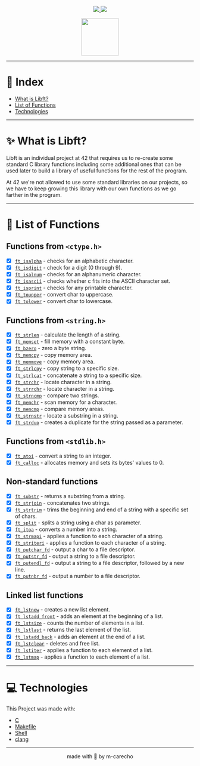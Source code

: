<p align="center">

  <a aria-label="Completed" href="https://www.42sp.org.br/">
    <img src="https://img.shields.io/badge/42.sp-LIBFT-682998?logo="></img>
  </a>

  <a href="https://github.com/m-carecho/42SP_Libft/commits/main">
    <img src="https://img.shields.io/github/last-commit/m-carecho/42SP_Libft?color=682998">
  </a>

</p>

<div align="center">
<a href="https://github.com/m-carecho/42SP_Libft"><img height="100px" src="https://user-images.githubusercontent.com/98053054/151611442-dc327b44-b61e-430d-85c8-9789af8824be.png" /></a>
</div>

---

# 🔖 Index

* [What is Libft?](#sparkles-what-is-libft)
* [List of Functions](#bookmark_tabs-list-of-functions)
* [Technologies](#computer-technologies)

---

# :sparkles: What is Libft?

Libft is an individual project at 42 that requires us to re-create some standard C library functions including some additional ones that can be used later to build a library of useful functions for the rest of the program.

At 42 we're not allowed to use some standard libraries on our projects, so we have to keep growing this library with our own functions as we go farther in the program.

---

# :bookmark_tabs: List of Functions

## Functions from `<ctype.h>`

- [x] [`ft_isalpha`](https://github.com/m-carecho/42SP_Libft/blob/main/function/ft_isalpha.c)	- checks for an alphabetic character.
- [x] [`ft_isdigit`](https://github.com/m-carecho/42SP_Libft/blob/main/function/ft_isdigit.c)	- check for a digit (0 through 9).
- [x] [`ft_isalnum`](https://github.com/m-carecho/42SP_Libft/blob/main/function/ft_isalnum.c)	- checks for an alphanumeric character.
- [x] [`ft_isascii`](https://github.com/m-carecho/42SP_Libft/blob/main/function/ft_isascii.c)	- checks whether c fits into the ASCII character set.
- [x] [`ft_isprint`](https://github.com/m-carecho/42SP_Libft/blob/main/function/ft_isprint.c)	- checks for any printable character.
- [x] [`ft_toupper`](https://github.com/m-carecho/42SP_Libft/blob/main/function/ft_toupper.c)	- convert char to uppercase.
- [x] [`ft_tolower`](https://github.com/m-carecho/42SP_Libft/blob/main/function/ft_tolower.c)	- convert char to lowercase.

## Functions from `<string.h>`

- [x] [`ft_strlen`](https://github.com/m-carecho/42SP_Libft/blob/main/function/ft_strlen.c)	- calculate the length of a string.
- [x] [`ft_memset`](https://github.com/m-carecho/42SP_Libft/blob/main/function/ft_memset.c)	- fill memory with a constant byte.
- [x] [`ft_bzero`](https://github.com/m-carecho/42SP_Libft/blob/main/function/ft_bzero.c)	- zero a byte string.
- [x] [`ft_memcpy`](https://github.com/m-carecho/42SP_Libft/blob/main/function/ft_memcpy.c)	- copy memory area.
- [x] [`ft_memmove`](https://github.com/m-carecho/42SP_Libft/blob/main/function/ft_memmove.c)	- copy memory area.
- [x] [`ft_strlcpy`](https://github.com/m-carecho/42SP_Libft/blob/main/function/ft_strlcpy.c)	- copy string to a specific size.
- [x] [`ft_strlcat`](https://github.com/m-carecho/42SP_Libft/blob/main/function/ft_strlcat.c)	- concatenate a string to a specific size.
- [x] [`ft_strchr`](https://github.com/m-carecho/42SP_Libft/blob/main/function/ft_strchr.c)	- locate character in a string.
- [x] [`ft_strrchr`](https://github.com/m-carecho/42SP_Libft/blob/main/function/ft_strrchr.c)	- locate character in a string.
- [x] [`ft_strncmp`](https://github.com/m-carecho/42SP_Libft/blob/main/function/ft_strncmp.c)	- compare two strings.
- [x] [`ft_memchr`](https://github.com/m-carecho/42SP_Libft/blob/main/function/ft_memchr.c)	- scan memory for a character.
- [x] [`ft_memcmp`](https://github.com/m-carecho/42SP_Libft/blob/main/function/ft_memcmp.c)	- compare memory areas.
- [x] [`ft_strnstr`](https://github.com/m-carecho/42SP_Libft/blob/main/function/ft_strnstr.c)	- locate a substring in a string.
- [x] [`ft_strdup`](https://github.com/m-carecho/42SP_Libft/blob/main/function/ft_strdup.c)	- creates a duplicate for the string passed as a parameter.

## Functions from `<stdlib.h>`
- [x] [`ft_atoi`](https://github.com/m-carecho/42SP_Libft/blob/main/function/ft_atoi.c)	- convert a string to an integer.
- [x] [`ft_calloc`](https://github.com/m-carecho/42SP_Libft/blob/main/function/ft_calloc.c)	- allocates memory and sets its bytes' values to 0.

## Non-standard functions
- [x] [`ft_substr`](https://github.com/m-carecho/42SP_Libft/blob/main/function/ft_substr.c)	- returns a substring from a string.
- [x] [`ft_strjoin`](https://github.com/m-carecho/42SP_Libft/blob/main/function/ft_strjoin.c)	- concatenates two strings.
- [x] [`ft_strtrim`](https://github.com/m-carecho/42SP_Libft/blob/main/function/ft_strtrim.c)	- trims the beginning and end of a string with a specific set of chars.
- [x] [`ft_split`](https://github.com/m-carecho/42SP_Libft/blob/main/function/ft_split.c)	- splits a string using a char as parameter.
- [x] [`ft_itoa`](https://github.com/m-carecho/42SP_Libft/blob/main/function/ft_itoa.c)	- converts a number into a string.
- [x] [`ft_strmapi`](https://github.com/m-carecho/42SP_Libft/blob/main/function/ft_strmapi.c)	- applies a function to each character of a string.
- [x] [`ft_striteri`](https://github.com/m-carecho/42SP_Libft/blob/main/function/ft_striteri.c)	- applies a function to each character of a string.
- [x] [`ft_putchar_fd`](https://github.com/m-carecho/42SP_Libft/blob/main/function/ft_putchar_fd.c)	- output a char to a file descriptor.
- [x] [`ft_putstr_fd`](https://github.com/m-carecho/42SP_Libft/blob/main/function/ft_putstr_fd.c)	- output a string to a file descriptor.
- [x] [`ft_putendl_fd`](https://github.com/m-carecho/42SP_Libft/blob/main/function/ft_putendl_fd.c)	- output a string to a file descriptor, followed by a new line.
- [x] [`ft_putnbr_fd`](https://github.com/m-carecho/42SP_Libft/blob/main/function/ft_putnbr_fd.c)	- output a number to a file descriptor.

## Linked list functions

- [x] [`ft_lstnew`](https://github.com/m-carecho/42SP_Libft/blob/main/function/ft_lstnew.c)	- creates a new list element.
- [x] [`ft_lstadd_front`](https://github.com/m-carecho/42SP_Libft/blob/main/function/ft_lstadd_front.c)	- adds an element at the beginning of a list.
- [x] [`ft_lstsize`](https://github.com/m-carecho/42SP_Libft/blob/main/function/ft_lstsize.c)	- counts the number of elements in a list.
- [x] [`ft_lstlast`](https://github.com/m-carecho/42SP_Libft/blob/main/function/ft_lstlast.c)	- returns the last element of the list.
- [x] [`ft_lstadd_back`](https://github.com/m-carecho/42SP_Libft/blob/main/function/ft_lstadd_back.c)	- adds an element at the end of a list.
- [x] [`ft_lstclear`](https://github.com/m-carecho/42SP_Libft/blob/main/function/ft_lstclear.c)	- deletes and free list.
- [x] [`ft_lstiter`](https://github.com/m-carecho/42SP_Libft/blob/main/function/ft_lstiter.c)	- applies a function to each element of a list.
- [x] [`ft_lstmap`](https://github.com/m-carecho/42SP_Libft/blob/main/function/ft_lstmap.c)	- applies a function to each element of a list.

---

# :computer: Technologies

This Project was made with:

* [C](https://devdocs.io/)
* [Makefile](https://www.gnu.org/software/make/manual/make.html)
* [Shell](https://unixguide.readthedocs.io/en/latest/unixcheatsheet/)
* [clang](https://clang.llvm.org/)

---

<p align="center">
made with 💖 by m-carecho
</p>